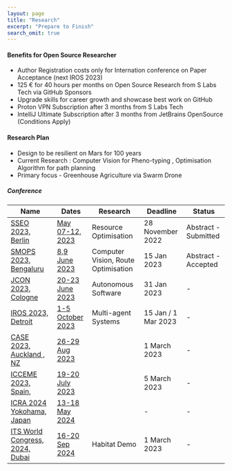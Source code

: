 ```yaml
---
layout: page
title: "Research"
excerpt: "Prepare to Finish"
search_omit: true
---
```


<h4>Benefits for Open Source Researcher</h4>
<ul>
 <li>Author Registration costs only for Internation conference on Paper Acceptance (next IROS 2023)</li>

 <li>125 € for 40 hours per months on Open Source Research from S Labs Tech via GitHub Sponsors </li>

 <li> Upgrade skills for career growth and showcase best work on GitHub</li>

 <li>Proton VPN Subscription after 3 months from S Labs Tech</li>

 <li>IntelliJ Ultimate Subscription after 3 months from JetBrains OpenSource (Conditions Apply)</li>
</ul >



<h4>Research Plan</h4>
<ul>
 <li>Design to be resilient on Mars for 100 years</li>

 <li>Current Research : Computer Vision for Pheno-typing , Optimisation Algorithm for path planning</li>

 <li>Primary focus - Greenhouse Agriculture via Swarm Drone</li>
</ul >


##### Conference

| Name                                                                                                                           | Dates                                                                                                                              | Research                            | Deadline            | Status               |
|--------------------------------------------------------------------------------------------------------------------------------|------------------------------------------------------------------------------------------------------------------------------------|-------------------------------------|---------------------|----------------------|
| [SSEO 2023, Berlin](https://github.com/slabstech/bhoomi/blob/main/docs/assets/docs/submit/abstract_sseo_slabs_india.pdf)       | [May 07-12, 2023](https://iaaspace.org/event/14th-iaa-symposium-on-small-satellites-for-earth-system-observation-2023/)            | Resource Optimisation               | 28 November 2022    | Abstract - Submitted |
| [SMOPS 2023, Bengaluru](https://github.com/slabstech/bhoomi/blob/main/docs/assets/docs/submit/garuda-abstract-smop-2023.pdf)   | [8,9 June 2023](https://smops2023.istrac.gov.in/)                                                                                  | Computer Vision, Route Optimisation | 15 Jan 2023         | Abstract - Accepted  | 
| [JCON 2023, Cologne](https://2023.europe.jcon.one/call-for-papers)                                                             | [20-23 June 2023](https://sessionize.com/jcon-europe-2023/)                                                                        | Autonomous Software                 | 31 Jan 2023         | -                    |
| [IROS 2023, Detroit](https://ieee-iros.org/)                                                                                   | [1-5 October 2023](https://ieee-iros.org/)                                                                                         | Multi-agent Systems                 | 15 Jan / 1 Mar 2023 | -                    | 
| [CASE 2023, Auckland , NZ](https://case2023.org/)                                                                              | [26-29 Aug 2023](https://case2023.org/)                                                                                            |                                     | 1 March 2023        | -                    |
| [ICCEME 2023, Spain,](http://www.iceccme.com/important-dates)                                                                  | [19-20 July 2023](http://www.iceccme.com/important-dates)                                                                          |                                     | 5 March 2023        | -                    |
| [ICRA 2024 Yokohama, Japan](https://www.ieee-ras.org/)                                                                         | [13-18 May 2024](https://www.ieee-ras.org/)                                                                                        |                                     | -                   | -                    |
| [ITS World Congress, 2024, Dubai](https://itsworldcongress.com/)                                                               | [16-20 Sep 2024](https://itsworldcongress.com/wp-content/uploads/2022/09/ITSWC-2024-Dubai-%E2%80%93-Call-for-Demonstrations.pdf)   | Habitat Demo                        | 1 March 2023        | -                    |
